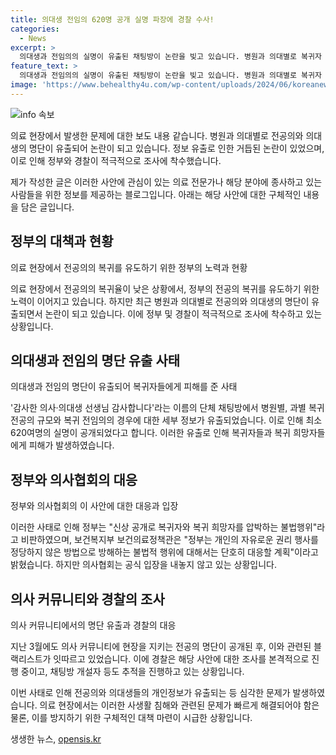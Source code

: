 ```yaml
---
title: 의대생 전임의 620명 공개 실명 파장에 경찰 수사!
categories:
  - News
excerpt: >
  의대생과 전임의의 실명이 유출된 채팅방이 논란을 빚고 있습니다. 병원과 의대별로 복귀자 명단이 공개된 것으로 파악되었고, 정부는 이를 불법행위로 규탄했습니다. 이와 관련해 경찰이 수사에 착수하고, 의사협회는 공식 입장을 내놓지 않고 있습니다. 이는 전공의 현장 복귀를 방해하는 행위로, 사람들의 이목을 끄는 논란이 될 전망입니다.
feature_text: >
  의대생과 전임의의 실명이 유출된 채팅방이 논란을 빚고 있습니다. 병원과 의대별로 복귀자 명단이 공개된 것으로 파악되었고, 정부는 이를 불법행위로 규탄했습니다. 이와 관련해 경찰이 수사에 착수하고, 의사협회는 공식 입장을 내놓지 않고 있습니다. 이는 전공의 현장 복귀를 방해하는 행위로, 사람들의 이목을 끄는 논란이 될 전망입니다.
image: 'https://www.behealthy4u.com/wp-content/uploads/2024/06/koreanews.jpg'
---
```


<p><img src="https://www.behealthy4u.com/wp-content/uploads/2024/06/koreanews.jpg" alt="info 속보" /></p>

<p>의료 현장에서 발생한 문제에 대한 보도 내용 같습니다. 병원과 의대별로 전공의와 의대생의 명단이 유출되어 논란이 되고 있습니다. 정보 유출로 인한 거듭된 논란이 있었으며, 이로 인해 정부와 경찰이 적극적으로 조사에 착수했습니다.</p>

<p>제가 작성한 글은 이러한 사안에 관심이 있는 의료 전문가나 해당 분야에 종사하고 있는 사람들을 위한 정보를 제공하는 블로그입니다. 아래는 해당 사안에 대한 구체적인 내용을 담은 글입니다.</p>

<p data-ke-size="size16"></p> 

<h2 data-ke-size="size26">정부의 대책과 현황</h2>

<p>의료 현장에서 전공의의 복귀를 유도하기 위한 정부의 노력과 현황</p>

<p>의료 현장에서 전공의의 복귀율이 낮은 상황에서, 정부의 전공의 복귀를 유도하기 위한 노력이 이어지고 있습니다. 하지만 최근 병원과 의대별로 전공의와 의대생의 명단이 유출되면서 논란이 되고 있습니다. 이에 정부 및 경찰이 적극적으로 조사에 착수하고 있는 상황입니다.</p>

<p data-ke-size="size16"></p>

<h2 data-ke-size="size26">의대생과 전임의 명단 유출 사태</h2>

<p>의대생과 전임의 명단이 유출되어 복귀자들에게 피해를 준 사태</p>

<p>'감사한 의사·의대생 선생님 감사합니다'라는 이름의 단체 채팅방에서 병원별, 과별 복귀 전공의 규모와 복귀 전임의의 경우에 대한 세부 정보가 유출되었습니다. 이로 인해 최소 620여명의 실명이 공개되었다고 합니다. 이러한 유출로 인해 복귀자들과 복귀 희망자들에게 피해가 발생하였습니다.</p>

<p data-ke-size="size16"></p>

<h2 data-ke-size="size26">정부와 의사협회의 대응</h2>

<p>정부와 의사협회의 이 사안에 대한 대응과 입장</p>

<p>이러한 사태로 인해 정부는 "신상 공개로 복귀자와 복귀 희망자를 압박하는 불법행위"라고 비판하였으며, 보건복지부 보건의료정책관은 "정부는 개인의 자유로운 권리 행사를 정당하지 않은 방법으로 방해하는 불법적 행위에 대해서는 단호히 대응할 계획"이라고 밝혔습니다. 하지만 의사협회는 공식 입장을 내놓지 않고 있는 상황입니다.</p>

<p data-ke-size="size16"></p>

<h2 data-ke-size="size26">의사 커뮤니티와 경찰의 조사</h2>

<p>의사 커뮤니티에서의 명단 유출과 경찰의 대응</p>

<p>지난 3월에도 의사 커뮤니티에 현장을 지키는 전공의 명단이 공개된 후, 이와 관련된 블랙리스트가 잇따르고 있었습니다. 이에 경찰은 해당 사안에 대한 조사를 본격적으로 진행 중이고, 채팅방 개설자 등도 추적을 진행하고 있는 상황입니다.</p>

<p data-ke-size="size16"></p>

<p>이번 사태로 인해 전공의와 의대생들의 개인정보가 유출되는 등 심각한 문제가 발생하였습니다. 의료 현장에서는 이러한 사생활 침해와 관련된 문제가 빠르게 해결되어야 함은 물론, 이를 방지하기 위한 구체적인 대책 마련이 시급한 상황입니다.</p>

<p data-ke-size="size16"></p>
생생한 뉴스, <a href="https://opensis.kr" rel="dofollow">opensis.kr</a>


